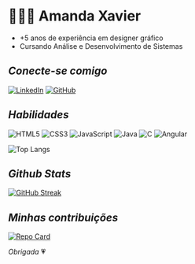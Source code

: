 
# 🧑🏼‍💻 Amanda Xavier
- +5 anos de experiência em designer gráfico
- Cursando Análise e Desenvolvimento de Sistemas

## *Conecte-se comigo*    
[![LinkedIn](https://img.shields.io/badge/LinkedIn-FFC0CB?style=for-the-badge&logo=linkedin&logoColor=0E76A8)](https://www.linkedin.com/in/amanda-xavier-19820a1b2/)
[![GitHub](https://img.shields.io/badge/GitHub-FFC0CB?style=for-the-badge&logo=github&logoColor=0E76A8)](https://github.com/amandaxavierdeaguiar)


## *Habilidades*
![HTML5](https://img.shields.io/badge/HTML5-FFC0CB?style=for-the-badge&logo=html5)
![CSS3](https://img.shields.io/badge/CSS3-FFC0CB?style=for-the-badge&logo=css3&logoColor=264CE4)
![JavaScript](https://img.shields.io/badge/JavaScript-FFC0CB?style=for-the-badge&logo=javascript)
![Java](https://img.shields.io/badge/Java-FFC0CB?style=for-the-badge&logo=java)
![C](https://img.shields.io/badge/C-FFC0CB?style=for-the-badge&logo=c)
![Angular](https://img.shields.io/badge/Angular-FFC0CB?style=for-the-badge&logo=angular&logoColor=C3002F)

![Top Langs](https://github-readme-stats-git-masterrstaa-rickstaa.vercel.app/api/top-langs/?username=amandaxavierdeaguiar&layout=compact&bg_color=FFC0CB&title_color=000&text_color=000)


## *Github Stats*

[![GitHub Streak](https://streak-stats.demolab.com/?user=amandaxavierdeaguiar&theme=graywhite&background=FFC0CB&dates=FFF)](https://git.io/streak-stats)

## *Minhas contribuições*

[![Repo Card](https://github-readme-stats.vercel.app/api/pin/?username=amandaxavierdeaguiar&repo=dio-lab-open-source&bg_color=FFC0CB&show_icons=true&icon_color=30A3DC&title_color=000&text_color=FFF)](https://github.com/amandaxavierdeaguiar/dio-lab-open-source)

*Obrigada* 💗
